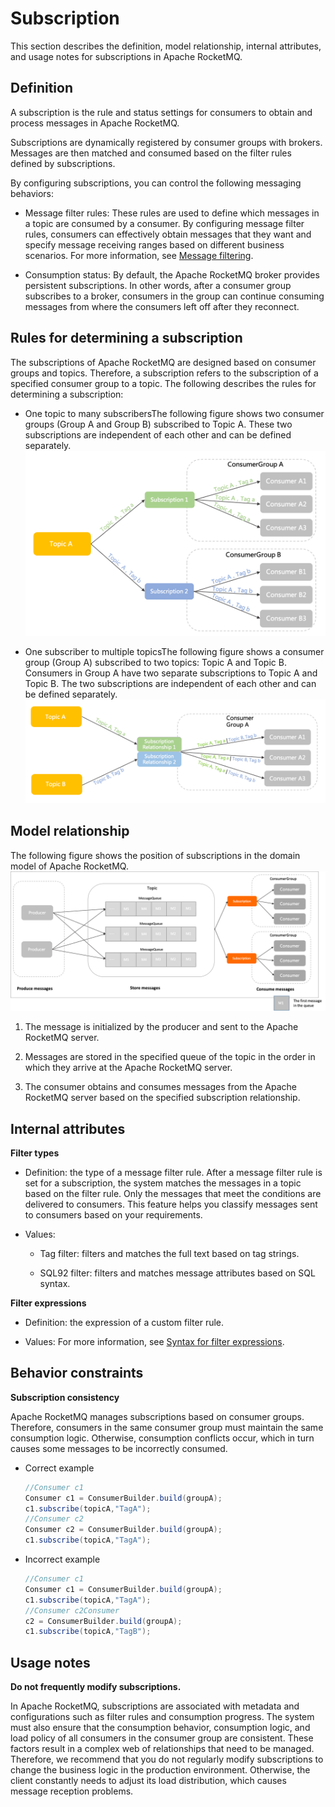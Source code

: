 # Subscription

This section describes the definition, model relationship, internal attributes, and usage notes for subscriptions in Apache RocketMQ.

## Definition

A subscription is the rule and status settings for consumers to obtain and process messages in Apache RocketMQ.

Subscriptions are dynamically registered by consumer groups with brokers. Messages are then matched and consumed based on the filter rules defined by subscriptions.

By configuring subscriptions, you can control the following messaging behaviors:

* Message filter rules: These rules are used to define which messages in a topic are consumed by a consumer. By configuring message filter rules, consumers can effectively obtain messages that they want and specify message receiving ranges based on different business scenarios. For more information, see [Message filtering](../04-featureBehavior/07messagefilter.md).

* Consumption status: By default, the Apache RocketMQ broker provides persistent subscriptions. In other words, after a consumer group subscribes to a broker, consumers in the group can continue consuming messages from where the consumers left off after they reconnect.

## Rules for determining a subscription

The subscriptions of Apache RocketMQ are designed based on consumer groups and topics. Therefore, a subscription refers to the subscription of a specified consumer group to a topic. The following describes the rules for determining a subscription:

* One topic to many subscribersThe following figure shows two consumer groups (Group A and Group B) subscribed to Topic A. These two subscriptions are independent of each other and can be defined separately.
  ![订阅关系不同分组](../picture/v5/subscription_diff_group.png)

* One subscriber to multiple topicsThe following figure shows a consumer group (Group A) subscribed to two topics: Topic A and Topic B. Consumers in Group A have two separate subscriptions to Topic A and Topic B. The two subscriptions are independent of each other and can be defined separately.
  ![订阅关系相同分组](../picture/v5/subscription_one_group.png)




## Model relationship

The following figure shows the position of subscriptions in the domain model of Apache RocketMQ.![Subscriptions](../picture/v5/archiforsubsciption.png)

1. The message is initialized by the producer and sent to the Apache RocketMQ server.

2. Messages are stored in the specified queue of the topic in the order in which they arrive at the Apache RocketMQ server.

3. The consumer obtains and consumes messages from the Apache RocketMQ server based on the specified subscription relationship.


## Internal attributes

**Filter types**

* Definition: the type of a message filter rule. After a message filter rule is set for a subscription, the system matches the messages in a topic based on the filter rule. Only the messages that meet the conditions are delivered to consumers. This feature helps you classify messages sent to consumers based on your requirements.

* Values:
  * Tag filter: filters and matches the full text based on tag strings.

  * SQL92 filter: filters and matches message attributes based on SQL syntax.

  

**Filter expressions**

* Definition: the expression of a custom filter rule.

* Values: For more information, see [Syntax for filter expressions](../04-featureBehavior/07messagefilter.md).



## Behavior constraints

**Subscription consistency**

Apache RocketMQ manages subscriptions based on consumer groups. Therefore, consumers in the same consumer group must maintain the same consumption logic. Otherwise, consumption conflicts occur, which in turn causes some messages to be incorrectly consumed.
* Correct example

  ```java
  //Consumer c1
  Consumer c1 = ConsumerBuilder.build(groupA);
  c1.subscribe(topicA,"TagA");
  //Consumer c2
  Consumer c2 = ConsumerBuilder.build(groupA);
  c1.subscribe(topicA,"TagA");
  ```

  

* Incorrect example

  ```java
  //Consumer c1
  Consumer c1 = ConsumerBuilder.build(groupA);
  c1.subscribe(topicA,"TagA");
  //Consumer c2Consumer 
  c2 = ConsumerBuilder.build(groupA);
  c1.subscribe(topicA,"TagB");
  ```

## Usage notes 

**Do not frequently modify subscriptions.**

In Apache RocketMQ, subscriptions are associated with metadata and configurations such as filter rules and consumption progress. The system must also ensure that the consumption behavior, consumption logic, and load policy of all consumers in the consumer group are consistent. These factors result in a complex web of relationships that need to be managed. Therefore, we recommend that you do not regularly modify subscriptions to change the business logic in the production environment. Otherwise, the client constantly needs to adjust its load distribution, which causes message reception problems.
